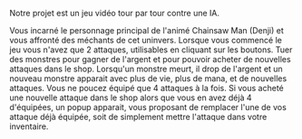 Notre projet est un jeu vidéo tour par tour contre une IA.

Vous incarné le personnage principal de l'animé Chainsaw Man (Denji) et vous affronté des méchants de cet uninvers.
Lorsque vous commencé le jeu vous n'avez que 2 attaques, utilisables en cliquant sur les boutons.
Tuer des monstres pour gagner de l'argent et pour pouvoir acheter de nouvelles attaques dans le shop.
Lorsqu'un monstre meurt, il drop de l'argent et un nouveau monstre apparait avec plus de vie, plus de mana, et de nouvelles attaques.
Vous ne poucez équipé que 4 attaques à la fois.
Si vous acheté une nouvelle attaque dans le shop alors que vous en avez déjà 4 d'équipées, un popup apparait, vous proposant 
de remplacer l'une de vos attaque déjà équipée, soit de simplement mettre l'attaque dans votre inventaire.   
